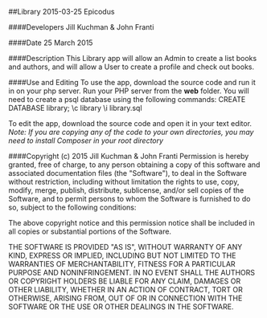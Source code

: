 ##Library
2015-03-25 Epicodus

####Developers
Jill Kuchman & John Franti

####Date
25 March 2015

####Description
This Library app will allow an Admin to create a list books and authors, and will allow a User to create a profile and check out books.


####Use and Editing
To use the app, download the source code and run it in on your php server.
Run your PHP server from the <strong>web</strong> folder.
You will need to create a psql database using the following commands:
CREATE DATABASE library;
\c library
\i library.sql

To edit the app, download the source code and open it in your text editor. <br />
    *Note: If you are copying any of the code to your own directories, you may need to install Composer
    in your root directory*

####Copyright (c) 2015 Jill Kuchman & John Franti
Permission is hereby granted, free of charge, to any person obtaining a copy
of this software and associated documentation files (the "Software"), to deal
in the Software without restriction, including without limitation the rights
to use, copy, modify, merge, publish, distribute, sublicense, and/or sell
copies of the Software, and to permit persons to whom the Software is
furnished to do so, subject to the following conditions:

The above copyright notice and this permission notice shall be included in
all copies or substantial portions of the Software.

THE SOFTWARE IS PROVIDED "AS IS", WITHOUT WARRANTY OF ANY KIND, EXPRESS OR
IMPLIED, INCLUDING BUT NOT LIMITED TO THE WARRANTIES OF MERCHANTABILITY,
FITNESS FOR A PARTICULAR PURPOSE AND NONINFRINGEMENT. IN NO EVENT SHALL THE
AUTHORS OR COPYRIGHT HOLDERS BE LIABLE FOR ANY CLAIM, DAMAGES OR OTHER
LIABILITY, WHETHER IN AN ACTION OF CONTRACT, TORT OR OTHERWISE, ARISING FROM,
OUT OF OR IN CONNECTION WITH THE SOFTWARE OR THE USE OR OTHER DEALINGS IN
THE SOFTWARE.
